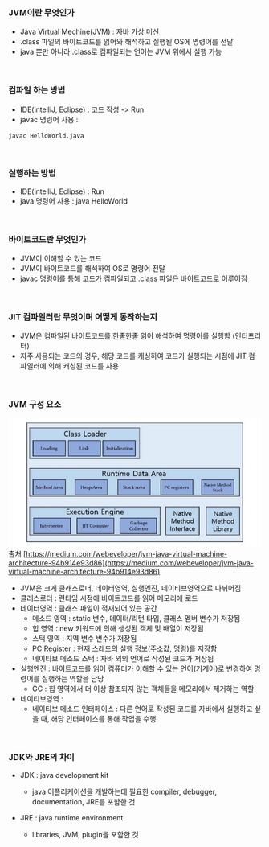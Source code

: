 ### JVM이란 무엇인가
- Java Virtual Mechine(JVM) : 자바 가상 머신  
- .class 파일의 바이트코드를 읽어와 해석하고 실행될 OS에 명령어를 전달  
- java 뿐만 아니라 .class로 컴파일되는 언어는 JVM 위에서 실행 가능  

</br>
  
### 컴파일 하는 방법
- IDE(intelliJ, Eclipse) : 코드 작성 -> Run
- javac 명령어 사용 :   
~~~bash
javac HelloWorld.java  
~~~

</br>
  
### 실행하는 방법
- IDE(intelliJ, Eclipse) : Run
- java 명령어 사용 : java HelloWorld

</br>  
  
### 바이트코드란 무엇인가
- JVM이 이해할 수 있는 코드
- JVM이 바이트코드를 해석하여 OS로 명령어 전달
- javac 명령어를 통해 코드가 컴파일되고 .class 파일은 바이트코드로 이루어짐

</br>  
  
### JIT 컴파일러란 무엇이며 어떻게 동작하는지
- JVM은 컴파일된 바이트코드를 한줄한줄 읽어 해석하여 명령어를 실행함 (인터프리터)
- 자주 사용되는 코드의 경우, 해당 코드를 캐싱하여 코드가 실행되는 시점에 JIT 컴파일러에 의해 캐싱된 코드를 사용  

</br>  

### JVM 구성 요소
![jvm structure](/img/jvm%20structure.jpeg)  
출처 [https://medium.com/webeveloper/jvm-java-virtual-machine-architecture-94b914e93d86](https://medium.com/webeveloper/jvm-java-virtual-machine-architecture-94b914e93d86)

- JVM은 크게 클래스로더, 데이터영역, 실행엔진, 네이티브영역으로 나뉘어짐
- 클래스로더 : 런타임 시점에 바이트코드를 읽어 메모리에 로드  
- 데이터영역 : 클래스 파일이 적재되어 있는 공간
  - 메소드 영역 : static 변수, 데이터/리턴 타입, 클래스 멤버 변수가 저장됨
  - 힙 영역 : new 키워드에 의해 생성된 객체 및 배열이 저장됨
  - 스택 영역 : 지역 변수 변수가 저장됨
  - PC Register : 현재 스레드의 실행 정보(주소값, 명령)를 저장함
  - 네이티브 메소드 스택 : 자바 외의 언어로 작성된 코드가 저장됨  
- 실행엔진 : 바이트코드를 읽어 컴퓨터가 이해할 수 있는 언어(기계어)로 변경하여 명령어를 실행하는 역할을 담당
  - GC : 힙 영역에서 더 이상 참조되지 않는 객체들을 메모리에서 제거하는 역할
- 네이티브영역 :
  - 네이티브 메소드 인터페이스 : 다른 언어로 작성된 코드를 자바에서 실행하고 싶을 때, 해당 인터페이스를 통해 작업을 수행

</br>  

### JDK와 JRE의 차이
- JDK : java development kit  
  - java 어플리케이션을 개발하는데 필요한 compiler, debugger, documentation, JRE를 포함한 것

- JRE : java runtime environment
  - libraries, JVM, plugin을 포함한 것
